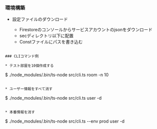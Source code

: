 ### 環境構築
* 設定ファイルのダウンロード

    * Firestoreのコンソールからサービスアカウントのjsonをダウンロード
    * secディレクトリ以下に配置
    * Constファイルにパスを書き込む
```

### CLIコマンド例

* テスト部屋を10個作成する
```
$ ./node_modules/.bin/ts-node src/cli.ts room -n 10
```

* ユーザー情報をすべて消す
```
$ ./node_modules/.bin/ts-node src/cli.ts user -d
```

* 本番情報を消す
```
$ ./node_modules/.bin/ts-node src/cli.ts --env prod user -d
```